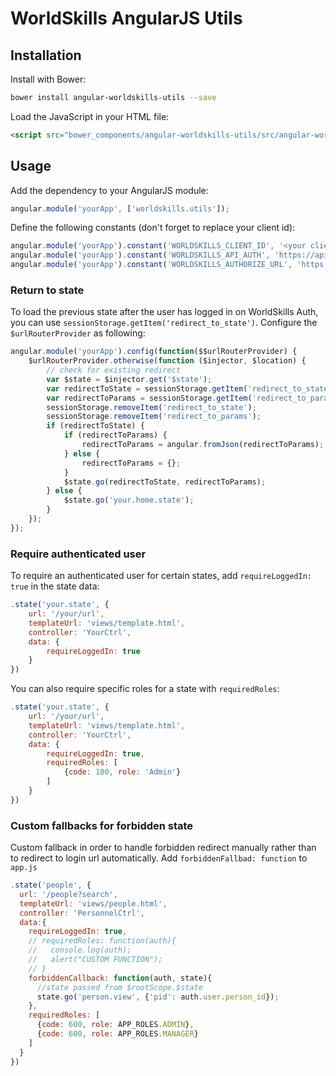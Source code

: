 # WorldSkills AngularJS Utils

## Installation

Install with Bower:

```bash
bower install angular-worldskills-utils --save
```

Load the JavaScript in your HTML file:

```html
<script src="bower_components/angular-worldskills-utils/src/angular-worldskills-utils.js"></script>
```

## Usage

Add the dependency to your AngularJS module:

```javascript
angular.module('yourApp', ['worldskills.utils']);
```

Define the following constants (don't forget to replace your client id):

```javascript
angular.module('yourApp').constant('WORLDSKILLS_CLIENT_ID', '<your client id>');
angular.module('yourApp').constant('WORLDSKILLS_API_AUTH', 'https://api.worldskills.org/auth');
angular.module('yourApp').constant('WORLDSKILLS_AUTHORIZE_URL', 'https://auth.worldskills.org/oauth/authorize');
```

### Return to state

To load the previous state after the user has logged in on WorldSkills Auth, you can use `sessionStorage.getItem('redirect_to_state')`.
Configure the `$urlRouterProvider` as following:

```javascript
angular.module('yourApp').config(function($$urlRouterProvider) {
    $urlRouterProvider.otherwise(function ($injector, $location) {
        // check for existing redirect
        var $state = $injector.get('$state');
        var redirectToState = sessionStorage.getItem('redirect_to_state');
        var redirectToParams = sessionStorage.getItem('redirect_to_params');
        sessionStorage.removeItem('redirect_to_state');
        sessionStorage.removeItem('redirect_to_params');
        if (redirectToState) {
            if (redirectToParams) {
                redirectToParams = angular.fromJson(redirectToParams);
            } else {
                redirectToParams = {};
            }
            $state.go(redirectToState, redirectToParams);
        } else {
            $state.go('your.home.state');
        }
    });
});
```

### Require authenticated user

To require an authenticated user for certain states, add `requireLoggedIn: true` in the state data:

```javascript
.state('your.state', {
    url: '/your/url',
    templateUrl: 'views/template.html',
    controller: 'YourCtrl',
    data: {
        requireLoggedIn: true
    }
})
```

You can also require specific roles for a state with `requiredRoles`:

```javascript
.state('your.state', {
    url: '/your/url',
    templateUrl: 'views/template.html',
    controller: 'YourCtrl',
    data: {
        requireLoggedIn: true,
        requiredRoles: [
            {code: 100, role: 'Admin'}
        ]
    }
})
```


### Custom fallbacks for forbidden state

Custom fallback in order to handle forbidden redirect manually rather than to redirect to login url automatically.
Add `forbiddenFallbad: function` to `app.js`

```javascript
.state('people', {
  url: '/people?search',
  templateUrl: 'views/people.html',
  controller: 'PersonnelCtrl',
  data:{
    requireLoggedIn: true,        
    // requiredRoles: function(auth){
    //   console.log(auth);
    //   alert("CUSTOM FUNCTION");
    // }
    forbiddenCallback: function(auth, state){
      //state passed from $rootScope.$state
      state.go('person.view', {'pid': auth.user.person_id});          
    },
    requiredRoles: [
      {code: 600, role: APP_ROLES.ADMIN},
      {code: 600, role: APP_ROLES.MANAGER}
    ]
  }
})
```

